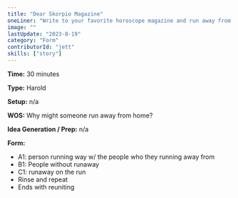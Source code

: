 ```yaml
---
title: "Dear Skorpio Magazine"
oneLiner: "Write to your favorite horoscope magazine and run away from home."
image: ""
lastUpdate: "2023-8-19"
category: "Form"
contributorId: "jett"
skills: ["story"]
---
```


**Time:** 30 minutes

**Type:** Harold

**Setup:** n/a

**WOS:** Why might someone run away from home?

**Idea Generation / Prep:** n/a

**Form:**

- A1: person running way w/ the people who they running away from
- B1: People without runaway
- C1: runaway on the run
- Rinse and repeat
- Ends with reuniting
